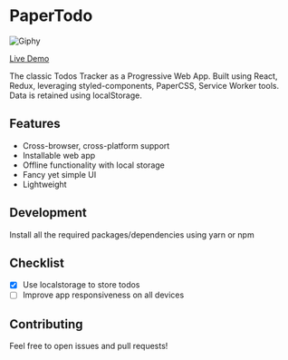 # PaperTodo

![Giphy](https://media.giphy.com/media/26DNeo2xDmfj3plbW/giphy.gif)

[Live Demo](https://prachi00.github.io/todo-pwa/)

The classic Todos Tracker as a Progressive Web App. Built using React, Redux, leveraging styled-components, PaperCSS, Service Worker tools. Data is retained using localStorage.

## Features

* Cross-browser, cross-platform support
* Installable web app
* Offline functionality with local storage
* Fancy yet simple UI
* Lightweight

## Development

Install all the required packages/dependencies using yarn or npm


## Checklist

- [x] Use localstorage to store todos
- [ ] Improve app responsiveness on all devices

## Contributing

Feel free to open issues and pull requests!
